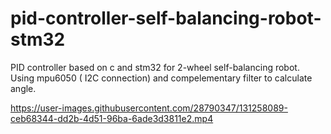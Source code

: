 # pid-controller-self-balancing-robot-stm32
PID controller based on c and stm32 for 2-wheel self-balancing robot. Using mpu6050 ( I2C connection) and compelementary filter to calculate angle.



https://user-images.githubusercontent.com/28790347/131258089-ceb68344-dd2b-4d51-96ba-6ade3d3811e2.mp4

